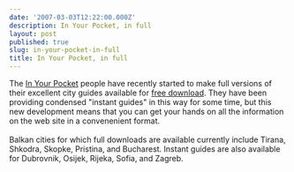 ```yaml
---
date: '2007-03-03T12:22:00.000Z'
description: In Your Pocket, in full
layout: post
published: true
slug: in-your-pocket-in-full
title: In Your Pocket, in full
---
```


The <a href="http://www.inyourpocket.com">In Your Pocket</a> people have recently started to make full versions of their excellent city guides available for <a href="http://www.inyourpocket.com/static/download/downloads_main.html">free download</a>. They have been providing condensed "instant guides" in this way for some time, but this new development means that you can get your hands on all the information on the web site in a convenenient format. <br /><br />Balkan cities for which full downloads are available currently include Tirana, Shkodra, Skopke, Pristina, and Bucharest. Instant guides are also available for Dubrovnik, Osijek, Rijeka, Sofia, and Zagreb.